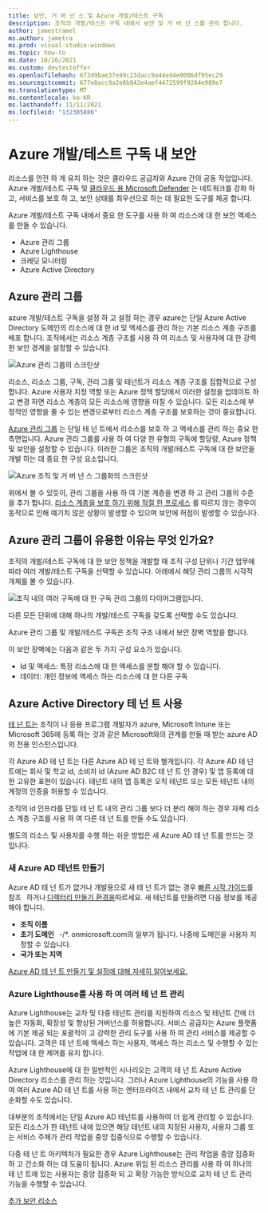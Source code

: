 ```yaml
---
title: 보안, 거 버 넌 스 및 Azure 개발/테스트 구독
description: 조직의 개발/테스트 구독 내에서 보안 및 거 버 넌 스를 관리 합니다.
author: jamestramel
ms.author: jametra
ms.prod: visual-studio-windows
ms.topic: how-to
ms.date: 10/20/2021
ms.custom: devtestoffer
ms.openlocfilehash: 6f3d9bae37e49c23dacc9a44ed4e0006df95ec29
ms.sourcegitcommit: 677e8acc9a2e8b842e4aef4472599f9264e989e7
ms.translationtype: MT
ms.contentlocale: ko-KR
ms.lasthandoff: 11/11/2021
ms.locfileid: "132305886"
---
```

# <a name="security-within-azure-devtest-subscription"></a>Azure 개발/테스트 구독 내 보안

리소스를 안전 하 게 유지 하는 것은 클라우드 공급자와 Azure 간의 공동 작업입니다. Azure 개발/테스트 구독 및 [클라우드 용 Microsoft Defender](../../security-center/security-center-introduction.md) 는 네트워크를 강화 하 고, 서비스를 보호 하 고, 보안 상태를 최우선으로 하는 데 필요한 도구를 제공 합니다.  

Azure 개발/테스트 구독 내에서 중요 한 도구를 사용 하 여 리소스에 대 한 보안 액세스를 만들 수 있습니다.  

- Azure 관리 그룹  
- Azure Lighthouse  
- 크레딧 모니터링  
- Azure Active Directory  

## <a name="azure-management-groups"></a>Azure 관리 그룹  

azure 개발/테스트 구독을 설정 하 고 설정 하는 경우 azure는 단일 Azure Active Directory 도메인의 리소스에 대 한 id 및 액세스를 관리 하는 기본 리소스 계층 구조를 배포 합니다. 조직에서는 리소스 계층 구조를 사용 하 여 리소스 및 사용자에 대 한 강력한 보안 경계을 설정할 수 있습니다.  

![Azure 관리 그룹의 스크린샷](media/concepts-security-governance-devtest/access-management-groups.png "Azure 기본 리소스 계층 구조.")  

리소스, 리소스 그룹, 구독, 관리 그룹 및 테넌트가 리소스 계층 구조를 집합적으로 구성합니다. Azure 사용자 지정 역할 또는 Azure 정책 할당에서 이러한 설정을 업데이트 하 고 변경 하면 리소스 계층의 모든 리소스에 영향을 미칠 수 있습니다. 모든 리소스에 부정적인 영향을 줄 수 있는 변경으로부터 리소스 계층 구조를 보호하는 것이 중요합니다.  

[Azure 관리 그룹](../../governance/management-groups/overview.md) 는 단일 테 넌 트에서 리소스를 보호 하 고 액세스를 관리 하는 중요 한 측면입니다. Azure 관리 그룹를 사용 하 여 다양 한 유형의 구독에 할당량, Azure 정책 및 보안을 설정할 수 있습니다. 이러한 그룹은 조직의 개발/테스트 구독에 대 한 보안을 개발 하는 데 중요 한 구성 요소입니다.  

![Azure 조직 및 거 버 넌 스 그룹화의 스크린샷](media/concepts-security-governance-devtest/orgs-and-governance.png "Azure 관리 그룹 전체 거 버 넌 스에 맞추는 방법")

위에서 볼 수 있듯이, 관리 그룹을 사용 하 여 기본 계층을 변경 하 고 관리 그룹의 수준을 추가 합니다. [리소스 계층을 보호 하기 위해 적절 한 프로세스](../../governance/management-groups/how-to/protect-resource-hierarchy.md) 를 따르지 않는 경우이 동작으로 인해 예기치 않은 상황이 발생할 수 있으며 보안에 허점이 발생할 수 있습니다.  

## <a name="why-are-azure-management-groups-useful"></a>Azure 관리 그룹이 유용한 이유는 무엇 인가요?  

조직의 개발/테스트 구독에 대 한 보안 정책을 개발할 때 조직 구성 단위나 기간 업무에 따라 여러 개발/테스트 구독을 선택할 수 있습니다. 아래에서 해당 관리 그룹의 시각적 개체를 볼 수 있습니다.  

![조직 내의 여러 구독에 대 한 구독 관리 그룹의 다이어그램입니다.](media/concepts-security-governance-devtest/access-management-groups.png "조직 내의 여러 구독에 대 한 관리 그룹 다이어그램입니다.")  

다른 모든 단위에 대해 하나의 개발/테스트 구독을 갖도록 선택할 수도 있습니다.  

Azure 관리 그룹 및 개발/테스트 구독은 조직 구조 내에서 보안 장벽 역할을 합니다.  

이 보안 장벽에는 다음과 같은 두 가지 구성 요소가 있습니다.  

- Id 및 액세스: 특정 리소스에 대 한 액세스를 분할 해야 할 수 있습니다.  
- 데이터: 개인 정보에 액세스 하는 리소스에 대 한 다른 구독  

## <a name="using-azure-active-directory-tenants"></a>Azure Active Directory 테 넌 트 사용  

[테 넌 트는](../../active-directory/develop/quickstart-create-new-tenant.md) 조직이 나 응용 프로그램 개발자가 azure, Microsoft Intune 또는 Microsoft 365에 등록 하는 것과 같은 Microsoft와의 관계를 만들 때 받는 azure AD의 전용 인스턴스입니다.  

각 Azure AD 테 넌 트는 다른 Azure AD 테 넌 트와 별개입니다. 각 Azure AD 테 넌 트에는 회사 및 학교 id, 소비자 id (Azure AD B2C 테 넌 트 인 경우) 및 앱 등록에 대 한 고유한 표현이 있습니다. 테넌트 내의 앱 등록은 오직 테넌트 또는 모든 테넌트 내의 계정의 인증을 허용할 수 있습니다.  

조직의 id 인프라를 단일 테 넌 트 내의 관리 그룹 보다 더 분리 해야 하는 경우 자체 리소스 계층 구조를 사용 하 여 다른 테 넌 트를 만들 수도 있습니다.  

별도의 리소스 및 사용자를 수행 하는 쉬운 방법은 새 Azure AD 테 넌 트를 만드는 것입니다.  

### <a name="create-a-new-azure-ad-tenant"></a>새 Azure AD 테넌트 만들기  

Azure AD 테 넌 트가 없거나 개발용으로 새 테 넌 트가 없는 경우 [빠른 시작 가이드](../../active-directory/fundamentals/active-directory-access-create-new-tenant.md)를 참조   하거나 [디렉터리 만들기 환경을](https://portal.azure.com/#create/Microsoft.AzureActiveDirectory)따르세요. 새 테넌트를 만들려면 다음 정보를 제공해야 합니다.  

- **조직 이름**  
- **초기 도메인**   -/*. onmicrosoft.com의 일부가 됩니다. 나중에 도메인을 사용자 지정할 수 있습니다.  
- **국가 또는 지역**  

 [Azure AD 테 넌 트 만들기 및 설정에 대해 자세히 알아보세요.](../../active-directory/develop/quickstart-create-new-tenant.md)  

### <a name="using-azure-lighthouse-to-manage-multiple-tenants"></a>Azure Lighthouse를 사용 하 여 여러 테 넌 트 관리  

Azure Lighthouse는 교차 및 다중 테넌트 관리를 지원하여 리소스 및 테넌트 간에 더 높은 자동화, 확장성 및 향상된 거버넌스를 허용합니다. 서비스 공급자는 Azure 플랫폼에 기본 제공 되는 포괄적이 고 강력한 관리 도구를 사용 하 여 관리 서비스를 제공할 수 있습니다. 고객은 테 넌 트에 액세스 하는 사용자, 액세스 하는 리소스 및 수행할 수 있는 작업에 대 한 제어를 유지 합니다.  

Azure Lighthouse에 대 한 일반적인 시나리오는 고객의 테 넌 트 Azure Active Directory 리소스를 관리 하는 것입니다. 그러나 Azure Lighthouse의 기능을 사용 하 여 여러 Azure AD 테 넌 트를 사용 하는 엔터프라이즈 내에서 교차 테 넌 트 관리를 단순화할 수도 있습니다.  

대부분의 조직에서는 단일 Azure AD 테넌트를 사용하여 더 쉽게 관리할 수 있습니다. 모든 리소스가 한 테넌트 내에 있으면 해당 테넌트 내의 지정된 사용자, 사용자 그룹 또는 서비스 주체가 관리 작업을 중앙 집중식으로 수행할 수 있습니다.  

다중 테 넌 트 아키텍처가 필요한 경우 Azure Lighthouse는 관리 작업을 중앙 집중화 하 고 간소화 하는 데 도움이 됩니다. Azure 위임 된 리소스 관리를 사용 하 여 하나의 테 넌 트에 있는 사용자는 중앙 집중화 되 고 확장 가능한 방식으로 교차 테 넌 트 관리 기능을 수행할 수 있습니다.  

[추가 보안 리소스](../../security-center/security-center-introduction.md)
